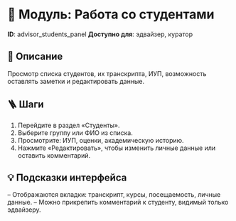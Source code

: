# 📘 Модуль: Работа со студентами
**ID**: advisor_students_panel
**Доступно для**: эдвайзер, куратор

## 📝 Описание
Просмотр списка студентов, их транскрипта, ИУП, возможность оставлять заметки и редактировать данные.

## 🪜 Шаги
1. Перейдите в раздел «Студенты».
2. Выберите группу или ФИО из списка.
3. Просмотрите: ИУП, оценки, академическую историю.
4. Нажмите «Редактировать», чтобы изменить личные данные или оставить комментарий.

## 💡 Подсказки интерфейса
– Отображаются вкладки: транскрипт, курсы, посещаемость, личные данные.
– Можно прикрепить комментарий к студенту, видимый только эдвайзеру.
